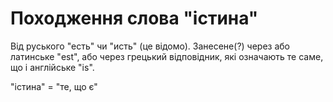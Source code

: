 # Походження слова "істина"

Від руського "есть" чи "исть" (це відомо). Занесене(?) через або латинське "est", або через грецький відповідник, які означають те саме, що і англійське "is".

"істина" = "те, що є"
